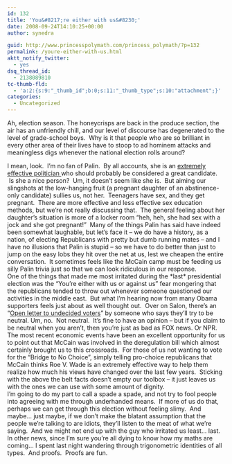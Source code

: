 ```yaml
---
id: 132
title: 'You&#8217;re either with us&#8230;'
date: 2008-09-24T14:10:25+00:00
author: synedra

guid: http://www.princesspolymath.com/princess_polymath/?p=132
permalink: /youre-either-with-us.html
aktt_notify_twitter:
  - yes
dsq_thread_id:
  - 2138089810
tc-thumb-fld:
  - 'a:2:{s:9:"_thumb_id";b:0;s:11:"_thumb_type";s:10:"attachment";}'
categories:
  - Uncategorized
---
```

Ah, election season. The honeycrisps are back in the produce section, the air has an unfriendly chill, and our level of discourse has degenerated to the level of grade-school boys.  Why is it that people who are so brilliant in every other area of their lives have to stoop to ad hominem attacks and meaningless digs whenever the national election rolls around? 

<div>
</div>

<div>
  I mean, look.  I&#8217;m no fan of Palin.  By all accounts, she is an <a href="http://www.andrys.com/palin-kilkenny.html">extremely effective politician </a>who should probably be considered a great candidate.  Is she a nice person?  Um, it doesn&#8217;t seem like she is.  But aiming our slingshots at the low-hanging fruit (a pregnant daughter of an abstinence-only candidate) sullies us, not her.  Teenagers have sex, and they get pregnant.  There are more effective and less effective sex education methods, but we&#8217;re not really discussing that.  The general feeling about her daughter&#8217;s situation is more of a locker room &#8220;heh, heh, she had sex with a jock and she got pregnant!&#8221;  Many of the things Palin has said have indeed been somewhat laughable, but let&#8217;s face it &#8211; we do have a history, as a nation, of electing Republicans with pretty but dumb running mates &#8211; and I have no illusions that Palin is stupid &#8211; so we have to do better than just to jump on the easy lobs they hit over the net at us, lest we cheapen the entire conversation.  It sometimes feels like the McCain camp must be feeding us silly Palin trivia just so that we can look ridiculous in our response.  
</div>

<div>
</div>

<div>
  One of the things that made me most irritated during the *last* presidential election was the &#8220;You&#8217;re either with us or against us&#8221; fear mongering that the republicans tended to throw out whenever someone questioned our activities in the middle east.  But what I&#8217;m hearing now from many Obama supporters feels just about as well thought out.  Over on Salon, there&#8217;s an &#8220;<a href="http://www.salon.com/opinion/kamiya/2008/09/23/letter_to_independents/index.html">Open letter to undecided voters</a>&#8221; by someone who says they&#8217;ll try to be neutral. Um, no.  Not neutral.  It&#8217;s fine to have an opinion &#8211; but if you claim to be neutral when you aren&#8217;t, then you&#8217;re just as bad as FOX news. Or NPR.
</div>

<div>
</div>

<div>
  The most recent economic events have been an excellent opportunity for us to point out that McCain was involved in the deregulation bill which almost certainly brought us to this crossroads.  For those of us not wanting to vote for the &#8220;Bridge to No Choice&#8221;, simply telling pro-choice republicans that McCain thinks Roe V. Wade is an extremely effective way to help them realize how much his views have changed over the last few years.  Sticking with the above the belt facts doesn&#8217;t empty our toolbox &#8211; it just leaves us with the ones we can use with some amount of dignity.
</div>

<div>
</div>

<div>
  I&#8217;m going to do my part to call a spade a spade, and not try to fool people into agreeing with me through underhanded means.  If more of us do that, perhaps we can get through this election without feeling slimy.  And maybe&#8230; just maybe, if we don&#8217;t make the blatant assumption that the people we&#8217;re talking to are idiots, they&#8217;ll listen to the meat of what we&#8217;re saying.  And we might not end up with the guy who irritated us least&#8230; last.
</div>

<div>
</div>

<div>
  In other news, since I&#8217;m sure you&#8217;re all dying to know how my maths are coming&#8230; I spent last night wandering through trigonometric identities of all types.  And proofs.  Proofs are fun.
</div>